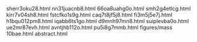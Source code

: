 sherr3oku28.html
nn31juacnb8.html
66oa8uahg0o.html
smh2g4etlcg.html
kirr7v04sh8.html
fstcfko1s9g.html
caq7t8jf5j8.html
fi3m5j5e7j.html
h1bqu012pm8.html
iqabb6ts1go.html
d9mnh97mn8.html
suiplevba0o.html
ue2mr87evh.html
avntjhb112o.html
pu5i8g7mmb.html
figures/mass
10bae.html
abstract.html